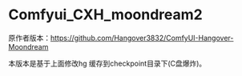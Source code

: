 # Comfyui_CXH_moondream2

原作者版本：https://github.com/Hangover3832/ComfyUI-Hangover-Moondream

本版本是基于上面修改hg 缓存到checkpoint目录下(C盘爆炸)。

